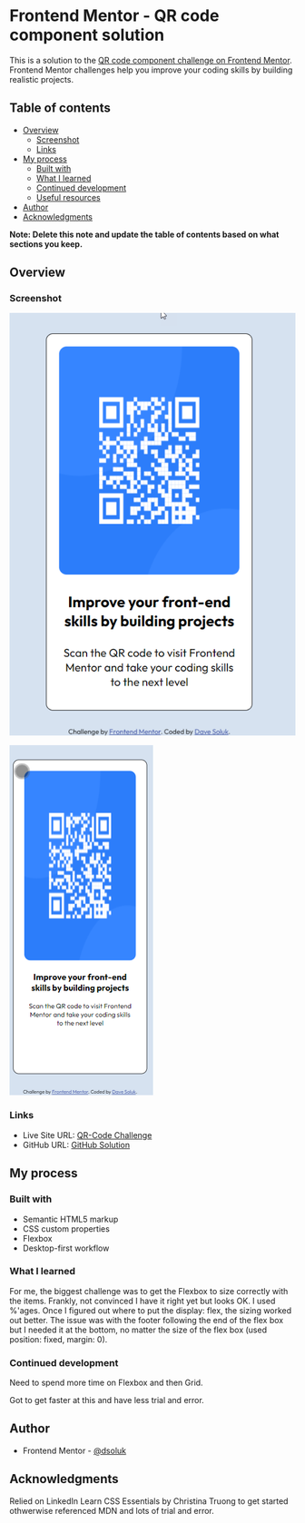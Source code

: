# Frontend Mentor - QR code component solution

This is a solution to the [QR code component challenge on Frontend Mentor](https://www.frontendmentor.io/challenges/qr-code-component-iux_sIO_H). Frontend Mentor challenges help you improve your coding skills by building realistic projects.

## Table of contents

- [Overview](#overview)
  - [Screenshot](#screenshot)
  - [Links](#links)
- [My process](#my-process)
  - [Built with](#built-with)
  - [What I learned](#what-i-learned)
  - [Continued development](#continued-development)
  - [Useful resources](#useful-resources)
- [Author](#author)
- [Acknowledgments](#acknowledgments)

**Note: Delete this note and update the table of contents based on what sections you keep.**

## Overview

### Screenshot

![](./images/ss_qr_code_desktop.png)

![](./images/ss_qr_code_mobile.png)

### Links

- Live Site URL: [QR-Code Challenge](https://dsoluk.github.io/qr-code-component-main/)
- GitHub URL: [GitHub Solution](https://github.com/dsoluk/qr-code-component-main)

## My process

### Built with

- Semantic HTML5 markup
- CSS custom properties
- Flexbox
- Desktop-first workflow

### What I learned

For me, the biggest challenge was to get the Flexbox to size correctly with the items. Frankly, not convinced I have it right yet but looks OK. I used %'ages. Once I figured out where to put the display: flex, the sizing worked out better. The issue was with the footer following the end of the flex box but I needed it at the bottom, no matter the size of the flex box (used position: fixed, margin: 0).

### Continued development

Need to spend more time on Flexbox and then Grid.

Got to get faster at this and have less trial and error.

## Author

- Frontend Mentor - [@dsoluk](https://www.frontendmentor.io/profile/dsoluk)

## Acknowledgments

Relied on LinkedIn Learn CSS Essentials by Christina Truong to get started othwerwise referenced MDN and lots of trial and error.
